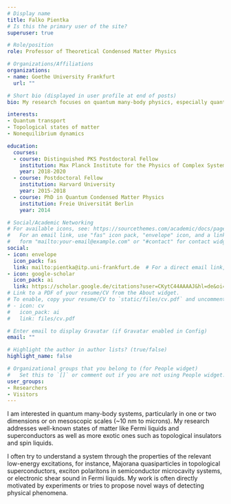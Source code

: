 ```yaml
---
# Display name
title: Falko Pientka
# Is this the primary user of the site?
superuser: true

# Role/position
role: Professor of Theoretical Condensed Matter Physics 

# Organizations/Affiliations
organizations:
- name: Goethe University Frankfurt
  url: ""

# Short bio (displayed in user profile at end of posts)
bio: My research focuses on quantum many-body physics, especially quantum transport in low-dimensional or mesoscopic systems.

interests:
- Quantum transport
- Topological states of matter
- Nonequilibrium dynamics

education:
  courses:
  - course: Distinguished PKS Postdoctoral Fellow
    institution: Max Planck Institute for the Physics of Complex Systems
    year: 2018-2020
  - course: Postdoctoral Fellow
    institution: Harvard University
    year: 2015-2018
  - course: PhD in Quantum Condensed Matter Physics
    institution: Freie Universität Berlin
    year: 2014

# Social/Academic Networking
# For available icons, see: https://sourcethemes.com/academic/docs/page-builder/#icons
#   For an email link, use "fas" icon pack, "envelope" icon, and a link in the
#   form "mailto:your-email@example.com" or "#contact" for contact widget.
social:
- icon: envelope
  icon_pack: fas
  link: mailto:pientka@itp.uni-frankfurt.de  # For a direct email link, use "mailto:test@example.org".
- icon: google-scholar
  icon_pack: ai
  link: https://scholar.google.de/citations?user=CKytC44AAAAJ&hl=de&oi=ao
# Link to a PDF of your resume/CV from the About widget.
# To enable, copy your resume/CV to `static/files/cv.pdf` and uncomment the lines below.
# - icon: cv
#   icon_pack: ai
#   link: files/cv.pdf

# Enter email to display Gravatar (if Gravatar enabled in Config)
email: ""

# Highlight the author in author lists? (true/false)
highlight_name: false

# Organizational groups that you belong to (for People widget)
#   Set this to `[]` or comment out if you are not using People widget.
user_groups:
- Researchers
- Visitors
---
```


I am interested in quantum many-body systems, particularly in one or two dimensions or on mesoscopic scales (~10 nm to microns). My research addresses well-known states of matter like Fermi liquids and superconductors as well as more exotic ones such as topological insulators and spin liquids. 

I often try to understand a system through the properties of the relevant low-energy excitations, for instance, Majorana quasiparticles in topological superconductors, exciton polaritons in semiconductor microcavity systems, or electronic shear sound in Fermi liquids. My work is often directly motivated by experiments or tries to propose novel ways of detecting physical phenomena. 

